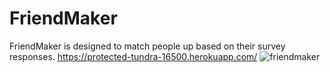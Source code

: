 # FriendMaker
FriendMaker is designed to match people up based on their survey responses.
https://protected-tundra-16500.herokuapp.com/
![friendmaker](https://user-images.githubusercontent.com/38965016/45910819-09343b80-bdd2-11e8-9812-05884430b914.png)

